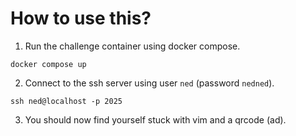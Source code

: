 # How to use this?

1. Run the challenge container using docker compose.

  ```
  docker compose up
  ```

2. Connect to the ssh server using user `ned` (password `nedned`).

  ```
  ssh ned@localhost -p 2025
  ```

3. You should now find yourself stuck with vim and a qrcode (ad).